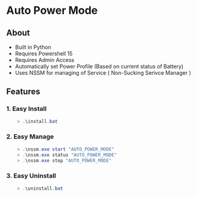 # **Auto Power Mode**

## **About**

* Built in Python
* Requires Powershell 15
* Requires Admin Access
* Automatically set Power Profile (Based on current status of Battery)
* Uses NSSM for managing of Service ( Non-Sucking Serivce Manager )

## **Features**

### 1. Easy Install
```ps1
    > .\install.bat
```

### 2. Easy Manage
```ps1
    > .\nssm.exe start "AUTO_POWER_MODE"
    > .\nssm.exe status "AUTO_POWER_MODE"
    > .\nssm.exe stop "AUTO_POWER_MODE"
```

### 3. Easy Uninstall
```ps1
    > .\uninstall.bat
```